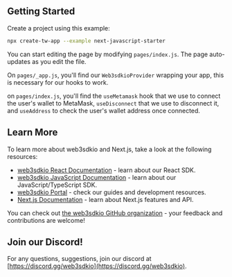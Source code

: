 ## Getting Started

Create a project using this example:

```bash
npx create-tw-app --example next-javascript-starter
```

You can start editing the page by modifying `pages/index.js`. The page auto-updates as you edit the file.

On `pages/_app.js`, you'll find our `Web3sdkioProvider` wrapping your app, this is necessary for our hooks to work.

on `pages/index.js`, you'll find the `useMetamask` hook that we use to connect the user's wallet to MetaMask, `useDisconnect` that we use to disconnect it, and `useAddress` to check the user's wallet address once connected. 

## Learn More

To learn more about web3sdkio and Next.js, take a look at the following resources:

- [web3sdkio React Documentation](https://docs.web3sdk.io/react) - learn about our React SDK.
- [web3sdkio JavaScript Documentation](https://docs.web3sdk.io/react) - learn about our JavaScript/TypeScript SDK.
- [web3sdkio Portal](https://docs.web3sdk.io/react) - check our guides and development resources.
- [Next.js Documentation](https://nextjs.org/docs) - learn about Next.js features and API.

You can check out [the web3sdkio GitHub organization](https://github.com/web3sdkio) - your feedback and contributions are welcome!

## Join our Discord!

For any questions, suggestions, join our discord at [https://discord.gg/web3sdkio](https://discord.gg/web3sdkio).
